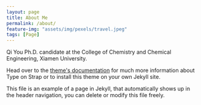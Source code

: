```yaml
---
layout: page
title: About Me
permalink: /about/
feature-img: "assets/img/pexels/travel.jpeg"
tags: [Page]
---
```


Qi You
Ph.D. candidate at the College of Chemistry and Chemical Engineering, Xiamen University.

Head over to the [theme's documentation](https://github.com/sylhare/Type-on-Strap) for much more information about Type on Strap or to install this theme on your own Jekyll site.

This file is an example of a page in Jekyll, that automatically shows up in the header navigation, you can delete or modify this file freely.
 
